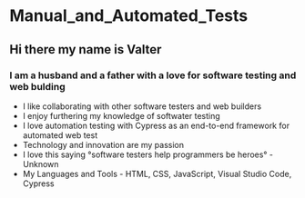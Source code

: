 # Manual_and_Automated_Tests

## Hi there my name is Valter

### I am a husband and a father with a love for software testing and web bulding
- I like collaborating with other software testers and web builders
- I enjoy furthering my knowledge of softwater testing 
- I love automation testing with Cypress as an end-to-end framework for automated web test
- Technology and innovation are my passion 
- I love this saying °software testers help programmers be heroes° - Unknown 
- My Languages and Tools - HTML, CSS, JavaScript, Visual Studio Code, Cypress
